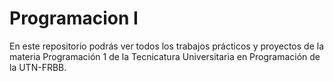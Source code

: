 # Programacion I
En este repositorio podrás ver todos los trabajos prácticos y proyectos de la materia Programación 1 de la Tecnicatura Universitaria en Programación de la UTN-FRBB.
